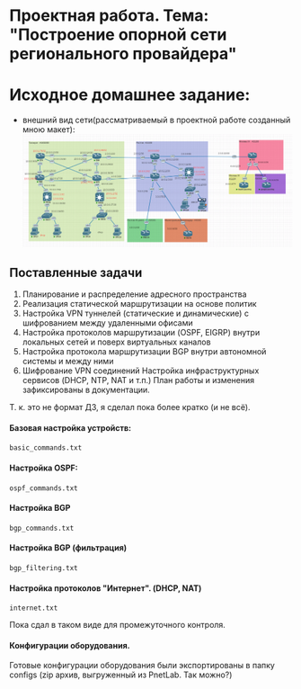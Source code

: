 # Проектная работа. Тема: "Построение опорной сети регионального провайдера"

# Исходное домашнее задание:
- внешний вид сети(рассматриваемый в проектной работе созданный мною макет):
![start](network.png)

## Поставленные задачи
1. Планирование и распределение адресного пространства
2. Реализация статической маршрутизации на основе политик
3. Настройка VPN туннелей (статические и динамические) с шифрованием между удаленными офисами
4. Настройка протоколов маршрутизации (OSPF, EIGRP) внутри локальных сетей и поверх виртуальных каналов
5. Настройка протокола маршрутизации BGP внутри автономной системы и между ними
6. Шифрование VPN соединений
Настройка инфраструктурных сервисов (DHCP, NTP, NAT и т.п.)
План работы и изменения зафиксированы в документации.

Т. к. это не формат ДЗ, я сделал пока более кратко (и не всё). 

#### Базовая настройка устройств:

```
basic_commands.txt
```

#### Настройка OSPF: 

```
ospf_commands.txt
```
#### Настройка BGP 
```
bgp_commands.txt
```
#### Настройка BGP (фильтрация)
```
bgp_filtering.txt
```
#### Настройка протоколов "Интернет". (DHCP, NAT)

```
internet.txt
```

Пока сдал в таком виде для промежуточного контроля.

#### Конфигурации оборудования.
Готовые конфигурации оборудования были экспортированы в папку configs (zip архив, выгруженный из PnetLab. Так можно?)


